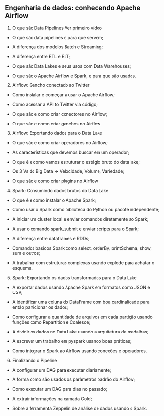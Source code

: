 ## Engenharia de dados: conhecendo Apache Airflow

1. O que são Data Pipelines Ver primeiro vídeo

- O que são data pipelines e para que servem;

- A diferença dos modelos Batch e Streaming;

- A diferença entre ETL e ELT;

- O que são Data Lakes e seus usos com Data Warehouses;

- O que são o Apache Airflow e Spark, e para que são usados.


2. Airflow: Gancho conectado ao Twitter

- Como instalar e começar a usar o Apache Airflow;

- Como acessar a API to Twitter via código;

- O que são e como criar conectores no Airflow;

- O que são e como criar ganchos no Airflow.


3. Airflow: Exportando dados para o Data Lake

- O que são e como criar operadores no Airflow;

- As características que devemos buscar em um operador;

- O que é e como vamos estruturar o estágio bruto do data lake;

- Os 3 Vs do Big Data -> Velocidade, Volume, Variedade;

- O que são e como criar plugins no Airflow.


4. Spark: Consumindo dados brutos do Data Lake

- O que é e como instalar o Apache Spark;

- Como usar o Spark como biblioteca do Python ou pacote independente;

- A iniciar um cluster local e enviar comandos diretamente ao Spark;

- A usar o comando spark_submit e enviar scripts para o Spark;

- A diferença entre dataframes e RDDs;

- Comandos basicos Spark como select, orderBy, printSchema, show, sum e outros;

- A trabalhar com estruturas complexas usando explode para achatar o esquema.


5. Spark: Exportando os dados transformados para o Data Lake

- A exportar dados usando Apache Spark em formatos como JSON e CSV;

- A identificar uma coluna do DataFrame com boa cardinalidade para então particionar os dados;

- Como configurar a quantidade de arquivos em cada partição usando funções como Repartition e Coalesce;

- A dividir os dados no Data Lake usando a arquitetura de medalhas;

- A escrever um trabalho em pyspark usando boas práticas;

- Como integrar o Spark ao Airflow usando conexões e operadores.


6. Finalizando o Pipeline

- A configurar um DAG para executar diariamente;

- A forma como são usados os parâmetros padrão do Airflow;

- Como executar um DAG para dias no passado;

- A extrair informações na camada Gold;

- Sobre a ferramenta Zeppelin de análise de dados usando o Spark.
